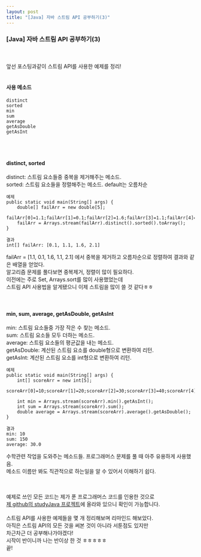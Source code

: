 ```yaml
---
layout: post
title: "[Java] 자바 스트림 API 공부하기(3)"
---
```

### [Java] 자바 스트림 API 공부하기(3)
<br><br>
앞선 포스팅과같이 스트림 API를 사용한 예제를 정리!<br>
<br>
#### 사용 메소드
```
distinct
sorted
min
sum
average
getAsDouble
getAsInt
```
<br><br>
#### distinct, sorted
distinct: 스트림 요소들중 중복을 제거해주는 메소드.<br>
sorted: 스트림 요소들을 정렬해주는 메소드. default는 오름차순<br>
```
예제
public static void main(String[] args) {
	double[] failArr = new double[5];
	failArr[0]=1.1;failArr[1]=0.1;failArr[2]=1.6;failArr[3]=1.1;failArr[4]=2.1;
	failArr = Arrays.stream(failArr).distinct().sorted().toArray();
}
```
```
결과
int[] failArr: [0.1, 1.1, 1.6, 2.1]
```
failArr = [1.1, 0.1, 1.6, 1.1, 2.1] 에서 중복을 제거하고 오름차순으로 정렬하여 결과와 같은 배열을 얻었다.<br>
알고리즘 문제를 풀다보면 중복제거, 정렬이 많이 필요하다.<br>
이전에는 주로 Set, Arrays.sort를 많이 사용했었는데<br>
스트림 API 사용법을 알게됐으니 이제 스트림을 많이 쓸 것 같다ㅎㅎ<br>
<br><br>

#### min, sum, average, getAsDouble, getAsInt
min: 스트림 요소들중 가장 작은 수 찾는 메소드.<br>
sum: 스트림 요소들 모두 더하는 메소드.<br>
average: 스트림 요소들의 평균값을 내는 메소드.<br>
getAsDouble: 계산된 스트림 요소를 double형으로 변환하여 리턴.<br>
getAsInt: 계산된 스트림 요소를 int형으로 변환하여 리턴.<br>
```
예제
public static void main(String[] args) {
	int[] scoreArr = new int[5];
	scoreArr[0]=10;scoreArr[1]=20;scoreArr[2]=30;scoreArr[3]=40;scoreArr[4]=50;
	
	int min = Arrays.stream(scoreArr).min().getAsInt();
	int sum = Arrays.stream(scoreArr).sum();
	double average = Arrays.stream(scoreArr).average().getAsDouble();
}
```
```
결과
min: 10
sum: 150
average: 30.0
```
수학관련 작업을 도와주는 메소드들. 프로그래머스 문제를 풀 때 아주 유용하게 사용했음.<br>
메소드 이름만 봐도 직관적으로 하는일을 알 수 있어서 이해하기 쉽다.<br>

<br><br>
예제로 쓰인 모든 코드는 제가 푼 프로그래머스 코드를 인용한 것으로<br>
<a href="https://github.com/wkfwlspsl/studyJava/tree/master/Programming/src/com/programmers/level1">제 github의 studyJava 프로젝트</a>에 올라와 있으니 확인이 가능합니다.<br><br>
스트림 API를 사용한 예제들을 몇 개 정리해보며 리마인드 해보았다.<br>
아직은 스트림 API의 모든 것을 써본 것이 아니라 서툰점도 있지만<br>
차근차근 더 공부해나가야겠다!<br>
시작이 반이니까 나는 반이상 한 것 ㅎㅎㅎㅎㅎ<br>
끝!
